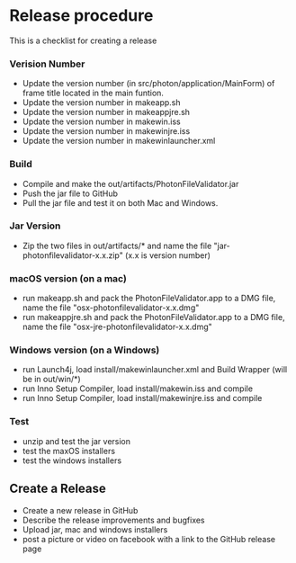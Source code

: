 # Release procedure
This is a checklist for creating a release

### Verision Number

- Update the version number (in src/photon/application/MainForm) of frame title located in the main funtion.
- Update the version number in makeapp.sh
- Update the version number in makeappjre.sh
- Update the version number in makewin.iss
- Update the version number in makewinjre.iss
- Update the version number in makewinlauncher.xml

### Build

- Compile and make the out/artifacts/PhotonFileValidator.jar
- Push the jar file to GitHub
- Pull the jar file and test it on both Mac and Windows.

### Jar Version

- Zip the two files in out/artifacts/* and name the file "jar-photonfilevalidator-x.x.zip" (x.x is version number)

### macOS version (on a mac)

- run makeapp.sh and pack the PhotonFileValidator.app to a DMG file, name the file "osx-photonfilevalidator-x.x.dmg"
- run makeappjre.sh and pack the PhotonFileValidator.app to a DMG file, name the file "osx-jre-photonfilevalidator-x.x.dmg"

### Windows version (on a Windows)

- run Launch4j, load install/makewinlauncher.xml and Build Wrapper (will be in out/win/*)
- run Inno Setup Compiler, load install/makewin.iss and compile
- run Inno Setup Compiler, load install/makewinjre.iss and compile

### Test

- unzip and test the jar version
- test the maxOS installers
- test the windows installers

## Create a Release

- Create a new release in GitHub
- Describe the release improvements and bugfixes
- Upload jar, mac and windows installers
- post a picture or video on facebook with a link to the GitHub release page




